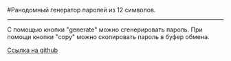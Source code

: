 #Ранодомный генератор паролей из 12 символов.
____
С помощью кнопки "generate" можно сгенерировать пароль.
При помощи кнопки "copy" можно скопировать пароль в буфер обмена.

[Ссылка на github](https://skredmi.github.io/random-password-generator/)
